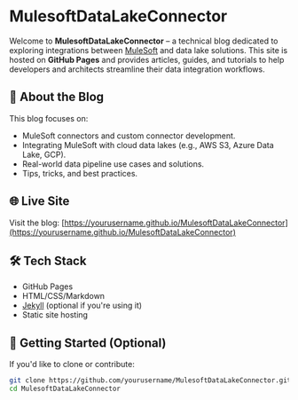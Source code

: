 # MulesoftDataLakeConnector

Welcome to **MulesoftDataLakeConnector** – a technical blog dedicated to exploring integrations between [MuleSoft](https://www.mulesoft.com/) and data lake solutions. This site is hosted on **GitHub Pages** and provides articles, guides, and tutorials to help developers and architects streamline their data integration workflows.

## 🚀 About the Blog

This blog focuses on:
- MuleSoft connectors and custom connector development.
- Integrating MuleSoft with cloud data lakes (e.g., AWS S3, Azure Data Lake, GCP).
- Real-world data pipeline use cases and solutions.
- Tips, tricks, and best practices.

## 🌐 Live Site

Visit the blog: [https://yourusername.github.io/MulesoftDataLakeConnector](https://yourusername.github.io/MulesoftDataLakeConnector)

## 🛠️ Tech Stack

- GitHub Pages
- HTML/CSS/Markdown
- [Jekyll](https://jekyllrb.com/) (optional if you're using it)
- Static site hosting

## 📝 Getting Started (Optional)

If you'd like to clone or contribute:

```bash
git clone https://github.com/yourusername/MulesoftDataLakeConnector.git
cd MulesoftDataLakeConnector
